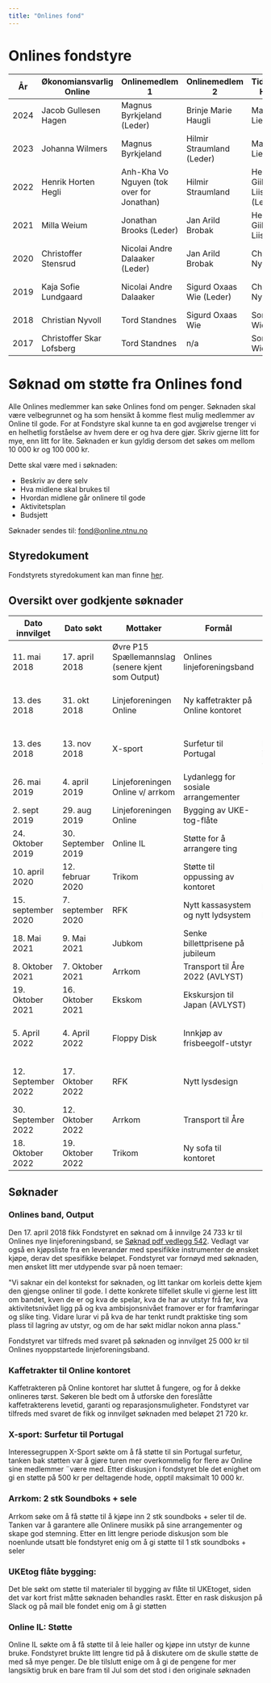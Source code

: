 ```yaml
---
title: "Onlines fond"
---
```


Onlines fondstyre
==================

|År|Økonomiansvarlig Online|Onlinemedlem 1|Onlinemedlem 2|Tidligere HS 1|Tidligere HS 2|Ridder 1|Ridder 2|
--|--|--|--|--|--|--|--|
|2024|Jacob Gullesen Hagen|Magnus Byrkjeland (Leder)|Brinje Marie Haugli|Maiken Lie|Magnus Ouren|Thea Karin Fladby|Duvara Nishaharan|
|2023|Johanna Wilmers|Magnus Byrkjeland|Hilmir Straumland (Leder)|Maiken Lie|William Andersson|Thea Karin Fladby|Johanne Tronstad|
|2022|Henrik Horten Hegli|Anh-Kha Vo Nguyen (tok over for Jonathan)|Hilmir Straumland|Henrik Giil Liisberg (Leder)|William Andersson|Michael Johansen|Johanne Tronstad|
|2021|Milla Weium|Jonathan Brooks (Leder)| Jan Arild Brobak|Henrik Giil Liisberg|Kaja Sofie Lundgaard|Michael Johansen|Marius Enerly|
|2020|Christoffer Stensrud|Nicolai Andre Dalaaker (Leder)| Jan Arild Brobak|Christian Nyvoll|Kaja Sofie Lundgaard|Christoffer Skar Lofsberg|Marius Enerly|
|2019|Kaja Sofie Lundgaard|Nicolai Andre Dalaaker|Sigurd Oxaas Wie (Leder)|Christian Nyvoll|Martin Bjerke|Christoffer Skar Lofsberg|Sverre Bjørke|
|2018|Christian Nyvoll|Tord Standnes|Sigurd Oxaas Wie|Sondre Widmark|Taran Ruge|Henning Wold|Sverre Bjørke|
|2017|Christoffer Skar Lofsberg|Tord Standnes|n/a|Sondre Widmark|n/a|Henning Wold|n/a|


Søknad om støtte fra Onlines fond
==================================
Alle Onlines medlemmer kan søke Onlines fond om penger. Søknaden skal være velbegrunnet og ha som hensikt å komme flest mulig medlemmer av Online til gode. For at Fondstyre skal kunne ta en god avgjørelse trenger vi en helhetlig forståelse av hvem dere er og hva dere gjør. Skriv gjerne litt for mye, enn litt for lite. 
Søknaden er kun gyldig dersom det søkes om mellom 10 000 kr og 100 000 kr.

Dette skal være med i søknaden:

- Beskriv av dere selv
- Hva midlene skal brukes til
- Hvordan midlene går onlinere til gode
- Aktivitetsplan
- Budsjett

Søknader sendes til: fond@online.ntnu.no

## Styredokument

Fondstyrets styredokument kan man finne [her](https://docs.google.com/document/d/1m9z9iEusRxHdKggtVNthJ37A3WJsQ-tGNSzo0pO9hy8/edit?usp=sharing).

## Oversikt over godkjente søknader

Dato innvilget | Dato søkt | Mottaker | Formål | Innvilget beløp | Søkt beløp | Søknad 
------|-------|-------|--------|-------|-------|------
11. mai 2018 | 17. april 2018 | Øvre P15 Spællemannslag (senere kjent som Output) | Onlines linjeforeningsband | 25 000 kr | 24 733 kr | [Søknad pdf vedlegg 542](https://wiki.online.ntnu.no/attachments/542-fond_soknad_online_band.pdf)
13. des 2018 | 31. okt 2018 | Linjeforeningen Online | Ny kaffetrakter på Online kontoret | 21 720 kr | 21 720 kr | [Søknad pdf vedlegg 543](https://wiki.online.ntnu.no/attachments/543-fond_soknad_kaffetrakter.pdf)
13. des 2018 | 13. nov 2018 | X-sport | Surfetur til Portugal | 500 kr/deltager inntil 10 000 kr | 10 000 kr | [Søknad pdf vedlegg 544](https://wiki.online.ntnu.no/attachments/544-fond_soknad_x-sport_surfetur.pdf)
26. mai 2019 | 4. april 2019 | Linjeforeningen Online v/ arrkom | Lydanlegg for sosiale arrangementer | 8700 kr | 18 392 kr | 
2. sept 2019 | 29. aug 2019 | Linjeforeningen Online | Bygging av UKE-tog-flåte | 18 000 kr | 18 000 kr | [vedlegg 716](https://wiki.online.ntnu.no/attachments/716-uketog_søknad.pdf)
24. Oktober 2019 | 30. September 2019 | Online IL| Støtte for å arrangere ting| 18 000 kr| 35 000 kr | [vedlegg 717](https://wiki.online.ntnu.no/attachments/717-søknad_fond.pdf)
10. april 2020|12. februar 2020|Trikom|Støtte til oppussing av kontoret| 22 000 kr (11 700 kr betinget) |27 800 kr| |
15. september 2020| 7. september 2020 | RFK | Nytt kassasystem og nytt lydsystem | 24 312,25 kr | 24 312,25 kr |
18. Mai 2021| 9. Mai 2021 | Jubkom | Senke billettprisene på jubileum | 86 000 kr | 86 000 kr |
8. Oktober 2021| 7. Oktober 2021 | Arrkom | Transport til Åre 2022 (AVLYST) | 76 000 kr | 76 000 kr |
19. Oktober 2021| 16. Oktober 2021 | Ekskom | Ekskursjon til Japan (AVLYST) | 75 000 kr | 75 000 kr | vedegg 806 (mangler)
5. April 2022| 4. April 2022 | Floppy Disk | Innkjøp av frisbeegolf-utstyr | 10 157 kr | 10 157 kr | [Søknad pdf vedlegg 822](https://wiki.online.ntnu.no/attachments/822-E-post_for_Linjeforeningen_Online_-_Floppy_Disk_Søknad_fondet_for_oppstart_av_interessegruppe.pdf)
12. September 2022| 17. Oktober 2022 | RFK | Nytt lysdesign | 30 000 kr | 41 000 kr | [Søknad pdf vedlegg 835](https://wiki.online.ntnu.no/attachments/835-søknad_onlinefondet_RFK_reduced.pdf)
30. September 2022| 12. Oktober 2022 | Arrkom | Transport til Åre | 88 000 kr | 88 000 kr |
18. Oktober 2022| 19. Oktober 2022 | Trikom | Ny sofa til kontoret | 20 000 kr | 20 000 kr |


## Søknader

### Onlines band, Output
Den 17. april 2018 fikk Fondstyret en søknad om å innvilge 24 733 kr til Onlines nye linjeforeningsband, se [Søknad pdf vedlegg 542](https://wiki.online.ntnu.no/attachments/542-fond_soknad_online_band.pdf). Vedlagt var også en kjøpsliste fra en leverandør med spesifikke instrumenter de ønsket kjøpe, derav det spesifikke beløpet. Fondstyret var fornøyd med søknaden, men ønsket litt mer utdypende svar på noen temaer:

"Vi saknar ein del kontekst for søknaden, og litt tankar om korleis dette kjem den gjengse onliner til gode. I dette konkrete tilfellet skulle vi gjerne lest litt om bandet, kven de er og kva de spelar, kva de har av utstyr frå før, kva aktivitetsnivået ligg på og kva ambisjonsnivået framover er for framføringar og slike ting. Vidare lurar vi på kva de har tenkt rundt praktiske ting som plass til lagring av utstyr, og om de har søkt midlar nokon anna plass."

Fondstyret var tilfreds med svaret på søknaden og innvilget 25 000 kr til Onlines nyoppstartede linjeforeningsband.

### Kaffetrakter til Online kontoret
Kaffetrakteren på Online kontoret har sluttet å fungere, og for å dekke onlineres tørst. Søkeren ble bedt om å utforske den foreslåtte kaffetrakterens levetid, garanti og reparasjonsmuligheter. Fondstyret var tilfreds med svaret de fikk og innvilget søknaden med beløpet 21 720 kr.

### X-sport: Surfetur til Portugal
Interessegruppen X-Sport søkte om å få støtte til sin Portugal surfetur, tanken bak støtten var å gjøre turen mer overkommelig for flere av Online sine medlemmer ¨være med. Etter diskusjon i fondstyret ble det enighet om gi en støtte på 500 kr per deltagende hode, opptil maksimalt 10 000 kr.

### Arrkom: 2 stk Soundboks + sele
Arrkom søke om å få støtte til å kjøpe inn 2 stk soundboks + seler til de. Tanken var å garantere alle Onlinere musikk på sine arrangementer og skape god stemning. Etter en litt lengre periode diskusjon som ble noenlunde utsatt ble fondstyret enig om å gi støtte til 1 stk soundboks + seler

### UKEtog flåte bygging:
Det ble søkt om støtte til materialer til bygging av flåte til UKEtoget, siden det var kort frist måtte søknaden behandles raskt. Etter en rask diskusjon på Slack og på mail ble fondet enig om å gi støtten

### Online IL: Støtte
Online IL søkte om å få støtte til å leie haller og kjøpe inn utstyr de kunne bruke. Fondstyret brukte litt lengre tid på å diskutere om de skulle støtte de med så mye penger. De ble tilslutt enige om å gi de pengene for mer langsiktig bruk en bare fram til Jul som det stod i den originale søknaden